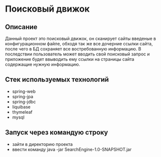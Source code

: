 # Поисковый движок

## Описание
Данный проект это поисковый движок, он сканирует сайты введеные в конфигурационном файле, обходя так же все дочерние ссылки сайта, после чего в БД сохраняет все востребованную информацию. В последствии пользователь может вводить свой поисковый запрос и приложение будет ввыводить ему ссылки на страницы сайта содержащие нужную информацию.

## Стек используемых технологий
+ spring-web
+ spring-jpa
+ spring-jdbc
+ liquibase
+ thymeleaf
+ mysql

## Запуск через командую строку
+ зайти в директорию проекта
+ ввести команду java -jar SearchEngine-1.0-SNAPSHOT.jar
